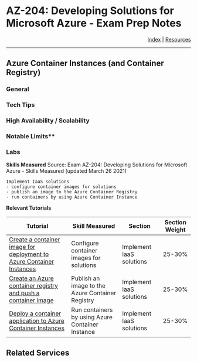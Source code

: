 # AZ-204: Developing Solutions for Microsoft Azure - Exam Prep Notes

<div style="text-align: right"> <a href="..\README.MD">Index</a> | <a href="..\RESOURCES.MD">Resources</a> </div>

----
Azure Container Instances (and Container Registry)
---------
### General

### Tech Tips

### High Availability / Scalability

### Notable Limits**

### Labs
**Skills Measured**
Source: Exam AZ-204: Developing Solutions for Microsoft Azure - Skills Measured (updated March 26 2021)
```
Implement IaaS solutions
- configure container images for solutions
- publish an image to the Azure Container Registry
- run containers by using Azure Container Instance
```

**Relevant Tutorials**

|Tutorial|Skill Measured|Section|Section Weight|
|---|---|---|---|
| [Create a container image for deployment to Azure Container Instances](https://docs.microsoft.com/en-us/azure/container-instances/container-instances-tutorial-prepare-app)| Configure container images for solutions | Implement IaaS solutions | 25-30% |
| [Create an Azure container registry and push a container image](https://docs.microsoft.com/en-us/azure/container-instances/container-instances-tutorial-prepare-acr)| Publish an image to the Azure Container Registry | Implement IaaS solutions| 25-30%|
| [Deploy a container application to Azure Container Instances](https://docs.microsoft.com/en-us/azure/container-instances/container-instances-tutorial-deploy-app) | Run containers by using Azure Container Instance | Implement IaaS solutions | 25-30% |

## Related Services
